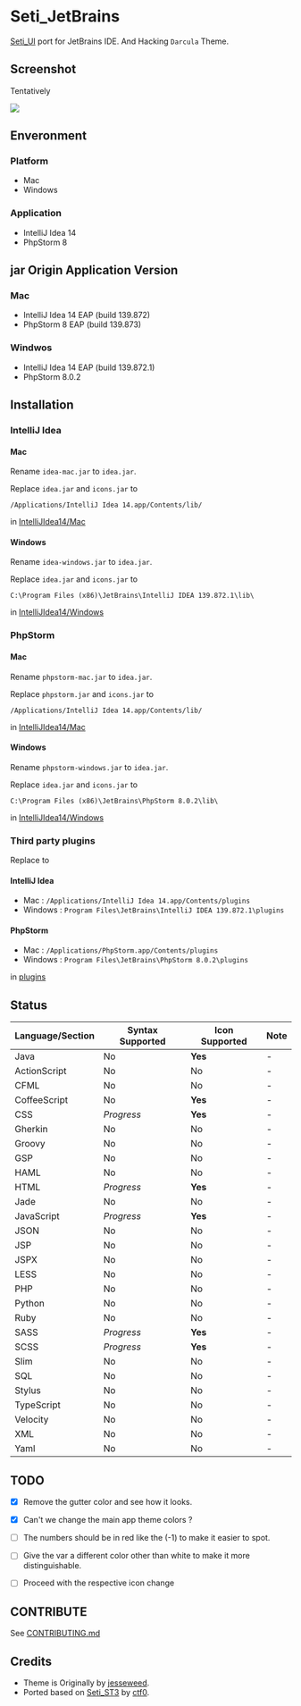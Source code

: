 Seti_JetBrains
==============

[Seti_UI](https://github.com/ctf0/Seti_ST3) port for JetBrains IDE.
And Hacking `Darcula` Theme.


## Screenshot
Tentatively

![](https://raw.githubusercontent.com/zchee/Seti_JetBrains/master/screenshot/all.png)


## Enveronment
### Platform
- Mac
- Windows
### Application
- IntelliJ Idea 14
- PhpStorm 8


## jar Origin Application Version
### Mac
- IntelliJ Idea 14 EAP (build 139.872)
- PhpStorm 8 EAP (build 139.873)

### Windwos
- IntelliJ Idea 14 EAP (build 139.872.1)
- PhpStorm 8.0.2


## Installation

### IntelliJ Idea
#### Mac
Rename `idea-mac.jar` to `idea.jar`.

Replace `idea.jar` and `icons.jar` to

```
/Applications/IntelliJ Idea 14.app/Contents/lib/
```

in [IntelliJIdea14/Mac](https://github.com/zchee/Seti_JetBrains/tree/master/IntelliJIdea14/Mac)
#### Windows
Rename `idea-windows.jar` to `idea.jar`.

Replace `idea.jar` and `icons.jar` to

```
C:\Program Files (x86)\JetBrains\IntelliJ IDEA 139.872.1\lib\
```

in [IntelliJIdea14/Windows](https://github.com/zchee/Seti_JetBrains/tree/master/IntelliJIdea14/Windows)

### PhpStorm
#### Mac
Rename `phpstorm-mac.jar` to `idea.jar`.

Replace `phpstorm.jar` and `icons.jar` to

```
/Applications/IntelliJ Idea 14.app/Contents/lib/
```

in [IntelliJIdea14/Mac](https://github.com/zchee/Seti_JetBrains/tree/master/WebIde80/Mac)
#### Windows
Rename `phpstorm-windows.jar` to `idea.jar`.

Replace `idea.jar` and `icons.jar` to

```
C:\Program Files (x86)\JetBrains\PhpStorm 8.0.2\lib\
```

in [IntelliJIdea14/Windows](https://github.com/zchee/Seti_JetBrains/tree/master/WebIde80/Windows)
### Third party plugins
Replace to

#### IntelliJ Idea
- Mac : `/Applications/IntelliJ Idea 14.app/Contents/plugins`
- Windows : `Program Files\JetBrains\IntelliJ IDEA 139.872.1\plugins`

#### PhpStorm
- Mac : `/Applications/PhpStorm.app/Contents/plugins`
- Windows : `Program Files\JetBrains\PhpStorm 8.0.2\plugins`

in [plugins](https://github.com/zchee/Seti_JetBrains/tree/master/plugins)


## Status
| Language/Section | Syntax Supported | Icon Supported | Note |
|---|---|---|---|
Java | No | **Yes** | -
ActionScript | No | No | -
CFML | No | No | -
CoffeeScript | No | **Yes** | -
CSS | *Progress* | **Yes** | -
Gherkin| No | No | -
Groovy | No | No | -
GSP | No | No | -
HAML | No | No | -
HTML | *Progress* | **Yes** | -
Jade | No | No | -
JavaScript | *Progress* | **Yes** | -
JSON | No | No | -
JSP| No | No | -
JSPX | No | No | -
LESS | No | No | -
PHP | No | No | -
Python | No | No | -
Ruby | No | No | -
SASS | *Progress* | **Yes** | -
SCSS | *Progress* | **Yes** | -
Slim | No | No | -
SQL | No | No | -
Stylus | No | No | -
TypeScript | No | No | -
Velocity | No | No | -
XML | No | No | -
Yaml | No | No | -


## TODO
- [x] Remove the gutter color and see how it looks.
- [x] Can't we change the main app theme colors ?
- [ ] The numbers should be in red like the (-1) to make it easier to spot.
- [ ] Give the var a different color other than white to make it more distinguishable.
- [ ] Proceed with the respective icon change


## CONTRIBUTE
See [CONTRIBUTING.md](https://github.com/zchee/Seti_JetBrains/blob/master/CONTRIBUTING.md)


## Credits

- Theme is Originally by [jesseweed](https://github.com/jesseweed/seti-ui).
- Ported based on [Seti_ST3](https://github.com/ctf0/Seti_ST3) by [ctf0](https://github.com/ctf0/).
